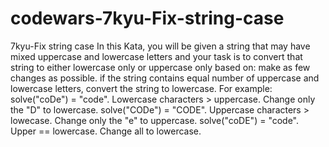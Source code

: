 # codewars-7kyu-Fix-string-case
  7kyu-Fix string case       In this Kata, you will be given a string that may have mixed uppercase and lowercase letters and your task is to convert that string to either lowercase only or uppercase      only based on:  make as few changes as possible. if the string contains equal number of uppercase and lowercase letters, convert the string to lowercase. For example:  solve("coDe") = "code". Lowercase characters > uppercase. Change only the "D" to lowercase. solve("CODe") = "CODE". Uppercase characters > lowecase. Change only the "e" to uppercase. solve("coDE") = "code". Upper == lowercase. Change all to lowercase.

